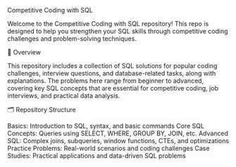 Competitive Coding with SQL

Welcome to the Competitive Coding with SQL repository! This repo is designed to help you strengthen your SQL skills through competitive coding challenges and problem-solving techniques.

📘 Overview

This repository includes a collection of SQL solutions for popular coding challenges, interview questions, and database-related tasks, along with explanations. The problems here range from beginner to advanced, covering key SQL concepts that are essential for competitive coding, job interviews, and practical data analysis.

🗂 Repository Structure

Basics: Introduction to SQL, syntax, and basic commands
Core SQL Concepts: Queries using SELECT, WHERE, GROUP BY, JOIN, etc.
Advanced SQL: Complex joins, subqueries, window functions, CTEs, and optimizations
Practice Problems: Real-world scenarios and coding challenges
Case Studies: Practical applications and data-driven SQL problems
